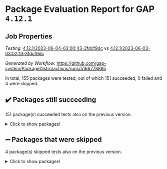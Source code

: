 # Package Evaluation Report for GAP `4.12.1`

## Job Properties

*Testing:* [4.12.1/2023-06-04-03:00:43-3fdcf9dc](https://github.com/gap-system/PackageDistro/blob/data/reports/4.12.1/2023-06-04-03:00:43-3fdcf9dc) vs [4.12.1/2023-06-03-03:02:13-3fdcf9dc](https://github.com/gap-system/PackageDistro/blob/data/reports/4.12.1/2023-06-03-03:02:13-3fdcf9dc)

*Generated by Workflow:* https://github.com/gap-system/PackageDistro/actions/runs/5166778895

In total, 155 packages were tested, out of which 151 succeeded, 0 failed and 4 were skipped.

## :heavy_check_mark: Packages still succeeding

151 package(s) succeeded tests also on the previous version.
<details><summary>Click to show packages!</summary>

- 4ti2interface 2023.02-04 [(success)](https://github.com/gap-system/PackageDistro/actions/runs/5166778895/jobs/9307291490)
- ace 5.6.2 [(success)](https://github.com/gap-system/PackageDistro/actions/runs/5166778895/jobs/9307291554)
- aclib 1.3.2 [(success)](https://github.com/gap-system/PackageDistro/actions/runs/5166778895/jobs/9307291594)
- agt 0.3.1 [(success)](https://github.com/gap-system/PackageDistro/actions/runs/5166778895/jobs/9307291638)
- alnuth 3.2.1 [(success)](https://github.com/gap-system/PackageDistro/actions/runs/5166778895/jobs/9307291692)
- anupq 3.3.0 [(success)](https://github.com/gap-system/PackageDistro/actions/runs/5166778895/jobs/9307291751)
- atlasrep 2.1.6 [(success)](https://github.com/gap-system/PackageDistro/actions/runs/5166778895/jobs/9307291812)
- autodoc 2022.10.20 [(success)](https://github.com/gap-system/PackageDistro/actions/runs/5166778895/jobs/9307291863)
- automata 1.15 [(success)](https://github.com/gap-system/PackageDistro/actions/runs/5166778895/jobs/9307291915)
- automgrp 1.3.2 [(success)](https://github.com/gap-system/PackageDistro/actions/runs/5166778895/jobs/9307291969)
- autpgrp 1.11 [(success)](https://github.com/gap-system/PackageDistro/actions/runs/5166778895/jobs/9307292047)
- cap 2023.05-12 [(success)](https://github.com/gap-system/PackageDistro/actions/runs/5166778895/jobs/9307292110)
- caratinterface 2.3.5 [(success)](https://github.com/gap-system/PackageDistro/actions/runs/5166778895/jobs/9307292191)
- cddinterface 2022.11.01 [(success)](https://github.com/gap-system/PackageDistro/actions/runs/5166778895/jobs/9307292268)
- circle 1.6.6 [(success)](https://github.com/gap-system/PackageDistro/actions/runs/5166778895/jobs/9307292345)
- classicpres 1.22 [(success)](https://github.com/gap-system/PackageDistro/actions/runs/5166778895/jobs/9307292425)
- cohomolo 1.6.11 [(success)](https://github.com/gap-system/PackageDistro/actions/runs/5166778895/jobs/9307292506)
- congruence 1.2.5 [(success)](https://github.com/gap-system/PackageDistro/actions/runs/5166778895/jobs/9307292569)
- corelg 1.56 [(success)](https://github.com/gap-system/PackageDistro/actions/runs/5166778895/jobs/9307292622)
- crime 1.6 [(success)](https://github.com/gap-system/PackageDistro/actions/runs/5166778895/jobs/9307292691)
- crisp 1.4.6 [(success)](https://github.com/gap-system/PackageDistro/actions/runs/5166778895/jobs/9307292764)
- crypting 0.10.4 [(success)](https://github.com/gap-system/PackageDistro/actions/runs/5166778895/jobs/9307292840)
- cryst 4.1.26 [(success)](https://github.com/gap-system/PackageDistro/actions/runs/5166778895/jobs/9307292894)
- crystcat 1.1.10 [(success)](https://github.com/gap-system/PackageDistro/actions/runs/5166778895/jobs/9307292963)
- ctbllib 1.3.6 [(success)](https://github.com/gap-system/PackageDistro/actions/runs/5166778895/jobs/9307293044)
- cubefree 1.19 [(success)](https://github.com/gap-system/PackageDistro/actions/runs/5166778895/jobs/9307293121)
- curlinterface 2.3.2 [(success)](https://github.com/gap-system/PackageDistro/actions/runs/5166778895/jobs/9307293185)
- cvec 2.8.1 [(success)](https://github.com/gap-system/PackageDistro/actions/runs/5166778895/jobs/9307293248)
- datastructures 0.3.0 [(success)](https://github.com/gap-system/PackageDistro/actions/runs/5166778895/jobs/9307293313)
- deepthought 1.0.6 [(success)](https://github.com/gap-system/PackageDistro/actions/runs/5166778895/jobs/9307293381)
- design 1.8 [(success)](https://github.com/gap-system/PackageDistro/actions/runs/5166778895/jobs/9307293449)
- difsets 2.3.1 [(success)](https://github.com/gap-system/PackageDistro/actions/runs/5166778895/jobs/9307293556)
- digraphs 1.6.2 [(success)](https://github.com/gap-system/PackageDistro/actions/runs/5166778895/jobs/9307293612)
- edim 1.3.7 [(success)](https://github.com/gap-system/PackageDistro/actions/runs/5166778895/jobs/9307293677)
- example 4.3.4 [(success)](https://github.com/gap-system/PackageDistro/actions/runs/5166778895/jobs/9307293737)
- examplesforhomalg 2023.02-04 [(success)](https://github.com/gap-system/PackageDistro/actions/runs/5166778895/jobs/9307293825)
- factint 1.6.3 [(success)](https://github.com/gap-system/PackageDistro/actions/runs/5166778895/jobs/9307293890)
- ferret 1.0.9 [(success)](https://github.com/gap-system/PackageDistro/actions/runs/5166778895/jobs/9307293969)
- fga 1.5.0 [(success)](https://github.com/gap-system/PackageDistro/actions/runs/5166778895/jobs/9307294032)
- fining 1.5.5 [(success)](https://github.com/gap-system/PackageDistro/actions/runs/5166778895/jobs/9307294099)
- float 1.0.3 [(success)](https://github.com/gap-system/PackageDistro/actions/runs/5166778895/jobs/9307294152)
- format 1.4.3 [(success)](https://github.com/gap-system/PackageDistro/actions/runs/5166778895/jobs/9307294216)
- forms 1.2.9 [(success)](https://github.com/gap-system/PackageDistro/actions/runs/5166778895/jobs/9307294280)
- fplsa 1.2.6 [(success)](https://github.com/gap-system/PackageDistro/actions/runs/5166778895/jobs/9307294393)
- fr 2.4.12 [(success)](https://github.com/gap-system/PackageDistro/actions/runs/5166778895/jobs/9307294456)
- francy 2.0.3 [(success)](https://github.com/gap-system/PackageDistro/actions/runs/5166778895/jobs/9307294518)
- fwtree 1.3 [(success)](https://github.com/gap-system/PackageDistro/actions/runs/5166778895/jobs/9307294577)
- gapdoc 1.6.6 [(success)](https://github.com/gap-system/PackageDistro/actions/runs/5166778895/jobs/9307294625)
- gauss 2023.02-04 [(success)](https://github.com/gap-system/PackageDistro/actions/runs/5166778895/jobs/9307294684)
- gaussforhomalg 2023.02-04 [(success)](https://github.com/gap-system/PackageDistro/actions/runs/5166778895/jobs/9307294737)
- gbnp 1.0.5 [(success)](https://github.com/gap-system/PackageDistro/actions/runs/5166778895/jobs/9307294817)
- generalizedmorphismsforcap 2023.03-01 [(success)](https://github.com/gap-system/PackageDistro/actions/runs/5166778895/jobs/9307294878)
- genss 1.6.8 [(success)](https://github.com/gap-system/PackageDistro/actions/runs/5166778895/jobs/9307294947)
- gradedmodules 2023.02-04 [(success)](https://github.com/gap-system/PackageDistro/actions/runs/5166778895/jobs/9307295010)
- gradedringforhomalg 2023.02-04 [(success)](https://github.com/gap-system/PackageDistro/actions/runs/5166778895/jobs/9307295077)
- grape 4.9.0 [(success)](https://github.com/gap-system/PackageDistro/actions/runs/5166778895/jobs/9307295142)
- groupoids 1.73 [(success)](https://github.com/gap-system/PackageDistro/actions/runs/5166778895/jobs/9307295207)
- grpconst 2.6.4 [(success)](https://github.com/gap-system/PackageDistro/actions/runs/5166778895/jobs/9307295291)
- guarana 0.96.3 [(success)](https://github.com/gap-system/PackageDistro/actions/runs/5166778895/jobs/9307295354)
- guava 3.18 [(success)](https://github.com/gap-system/PackageDistro/actions/runs/5166778895/jobs/9307295421)
- hap 1.56 [(success)](https://github.com/gap-system/PackageDistro/actions/runs/5166778895/jobs/9307295492)
- hapcryst 0.1.15 [(success)](https://github.com/gap-system/PackageDistro/actions/runs/5166778895/jobs/9307295567)
- hecke 1.5.3 [(success)](https://github.com/gap-system/PackageDistro/actions/runs/5166778895/jobs/9307295628)
- help 3.5 [(success)](https://github.com/gap-system/PackageDistro/actions/runs/5166778895/jobs/9307295707)
- homalg 2023.02-05 [(success)](https://github.com/gap-system/PackageDistro/actions/runs/5166778895/jobs/9307295781)
- homalgtocas 2023.02-04 [(success)](https://github.com/gap-system/PackageDistro/actions/runs/5166778895/jobs/9307295883)
- idrel 2.45 [(success)](https://github.com/gap-system/PackageDistro/actions/runs/5166778895/jobs/9307295957)
- images 1.3.1 [(success)](https://github.com/gap-system/PackageDistro/actions/runs/5166778895/jobs/9307296054)
- intpic 0.3.0 [(success)](https://github.com/gap-system/PackageDistro/actions/runs/5166778895/jobs/9307296121)
- io 4.8.1 [(success)](https://github.com/gap-system/PackageDistro/actions/runs/5166778895/jobs/9307296202)
- io_forhomalg 2023.02-04 [(success)](https://github.com/gap-system/PackageDistro/actions/runs/5166778895/jobs/9307296270)
- irredsol 1.4.4 [(success)](https://github.com/gap-system/PackageDistro/actions/runs/5166778895/jobs/9307296341)
- json 2.1.1 [(success)](https://github.com/gap-system/PackageDistro/actions/runs/5166778895/jobs/9307296402)
- jupyterkernel 1.5.0 [(success)](https://github.com/gap-system/PackageDistro/actions/runs/5166778895/jobs/9307296457)
- jupyterviz 1.5.6 [(success)](https://github.com/gap-system/PackageDistro/actions/runs/5166778895/jobs/9307296513)
- kan 1.35 [(success)](https://github.com/gap-system/PackageDistro/actions/runs/5166778895/jobs/9307296601)
- kbmag 1.5.11 [(success)](https://github.com/gap-system/PackageDistro/actions/runs/5166778895/jobs/9307296662)
- laguna 3.9.6 [(success)](https://github.com/gap-system/PackageDistro/actions/runs/5166778895/jobs/9307296733)
- liealgdb 2.2.1 [(success)](https://github.com/gap-system/PackageDistro/actions/runs/5166778895/jobs/9307296795)
- liepring 2.8 [(success)](https://github.com/gap-system/PackageDistro/actions/runs/5166778895/jobs/9307296859)
- liering 2.4.2 [(success)](https://github.com/gap-system/PackageDistro/actions/runs/5166778895/jobs/9307296924)
- linearalgebraforcap 2023.05-05 [(success)](https://github.com/gap-system/PackageDistro/actions/runs/5166778895/jobs/9307296991)
- localizeringforhomalg 2023.02-04 [(success)](https://github.com/gap-system/PackageDistro/actions/runs/5166778895/jobs/9307297039)
- loops 3.4.3 [(success)](https://github.com/gap-system/PackageDistro/actions/runs/5166778895/jobs/9307297100)
- lpres 1.0.3 [(success)](https://github.com/gap-system/PackageDistro/actions/runs/5166778895/jobs/9307297159)
- majoranaalgebras 1.5.1 [(success)](https://github.com/gap-system/PackageDistro/actions/runs/5166778895/jobs/9307297224)
- mapclass 1.4.6 [(success)](https://github.com/gap-system/PackageDistro/actions/runs/5166778895/jobs/9307297290)
- matgrp 0.70 [(success)](https://github.com/gap-system/PackageDistro/actions/runs/5166778895/jobs/9307297341)
- matricesforhomalg 2023.02-04 [(success)](https://github.com/gap-system/PackageDistro/actions/runs/5166778895/jobs/9307297393)
- modisom 2.5.4 [(success)](https://github.com/gap-system/PackageDistro/actions/runs/5166778895/jobs/9307297450)
- modulepresentationsforcap 2023.05-01 [(success)](https://github.com/gap-system/PackageDistro/actions/runs/5166778895/jobs/9307297502)
- modules 2023.02-04 [(success)](https://github.com/gap-system/PackageDistro/actions/runs/5166778895/jobs/9307297561)
- monoidalcategories 2023.05-03 [(success)](https://github.com/gap-system/PackageDistro/actions/runs/5166778895/jobs/9307297605)
- nconvex 2022.09-01 [(success)](https://github.com/gap-system/PackageDistro/actions/runs/5166778895/jobs/9307297714)
- nilmat 1.4.2 [(success)](https://github.com/gap-system/PackageDistro/actions/runs/5166778895/jobs/9307297776)
- nock 1.5 [(success)](https://github.com/gap-system/PackageDistro/actions/runs/5166778895/jobs/9307297840)
- normalizinterface 1.3.6 [(success)](https://github.com/gap-system/PackageDistro/actions/runs/5166778895/jobs/9307297894)
- nq 2.5.10 [(success)](https://github.com/gap-system/PackageDistro/actions/runs/5166778895/jobs/9307297956)
- numericalsgps 1.3.1 [(success)](https://github.com/gap-system/PackageDistro/actions/runs/5166778895/jobs/9307298007)
- openmath 11.5.3 [(success)](https://github.com/gap-system/PackageDistro/actions/runs/5166778895/jobs/9307298066)
- orb 4.9.0 [(success)](https://github.com/gap-system/PackageDistro/actions/runs/5166778895/jobs/9307298129)
- packagemanager 1.4.1 [(success)](https://github.com/gap-system/PackageDistro/actions/runs/5166778895/jobs/9307298190)
- patternclass 2.4.3 [(success)](https://github.com/gap-system/PackageDistro/actions/runs/5166778895/jobs/9307298243)
- permut 2.0.4 [(success)](https://github.com/gap-system/PackageDistro/actions/runs/5166778895/jobs/9307298300)
- polenta 1.3.10 [(success)](https://github.com/gap-system/PackageDistro/actions/runs/5166778895/jobs/9307298354)
- polymaking 0.8.6 [(success)](https://github.com/gap-system/PackageDistro/actions/runs/5166778895/jobs/9307298404)
- primgrp 3.4.4 [(success)](https://github.com/gap-system/PackageDistro/actions/runs/5166778895/jobs/9307298458)
- profiling 2.5.2 [(success)](https://github.com/gap-system/PackageDistro/actions/runs/5166778895/jobs/9307298510)
- qpa 1.34 [(success)](https://github.com/gap-system/PackageDistro/actions/runs/5166778895/jobs/9307298565)
- quagroup 1.8.3 [(success)](https://github.com/gap-system/PackageDistro/actions/runs/5166778895/jobs/9307298621)
- radiroot 2.9 [(success)](https://github.com/gap-system/PackageDistro/actions/runs/5166778895/jobs/9307298694)
- rcwa 4.7.1 [(success)](https://github.com/gap-system/PackageDistro/actions/runs/5166778895/jobs/9307298741)
- rds 1.8 [(success)](https://github.com/gap-system/PackageDistro/actions/runs/5166778895/jobs/9307298817)
- recog 1.4.2 [(success)](https://github.com/gap-system/PackageDistro/actions/runs/5166778895/jobs/9307298891)
- repndecomp 1.3.0 [(success)](https://github.com/gap-system/PackageDistro/actions/runs/5166778895/jobs/9307298957)
- repsn 3.1.1 [(success)](https://github.com/gap-system/PackageDistro/actions/runs/5166778895/jobs/9307299027)
- resclasses 4.7.3 [(success)](https://github.com/gap-system/PackageDistro/actions/runs/5166778895/jobs/9307299099)
- ringsforhomalg 2023.02-05 [(success)](https://github.com/gap-system/PackageDistro/actions/runs/5166778895/jobs/9307299173)
- sco 2023.02-04 [(success)](https://github.com/gap-system/PackageDistro/actions/runs/5166778895/jobs/9307299253)
- scscp 2.4.1 [(success)](https://github.com/gap-system/PackageDistro/actions/runs/5166778895/jobs/9307299335)
- semigroups 5.2.1 [(success)](https://github.com/gap-system/PackageDistro/actions/runs/5166778895/jobs/9307299401)
- sglppow 2.3 [(success)](https://github.com/gap-system/PackageDistro/actions/runs/5166778895/jobs/9307299476)
- sgpviz 0.999.5 [(success)](https://github.com/gap-system/PackageDistro/actions/runs/5166778895/jobs/9307299555)
- simpcomp 2.1.14 [(success)](https://github.com/gap-system/PackageDistro/actions/runs/5166778895/jobs/9307299653)
- singular 2023.02.09 [(success)](https://github.com/gap-system/PackageDistro/actions/runs/5166778895/jobs/9307299733)
- sl2reps 1.1 [(success)](https://github.com/gap-system/PackageDistro/actions/runs/5166778895/jobs/9307299802)
- sla 1.5.3 [(success)](https://github.com/gap-system/PackageDistro/actions/runs/5166778895/jobs/9307299866)
- smallgrp 1.5.3 [(success)](https://github.com/gap-system/PackageDistro/actions/runs/5166778895/jobs/9307299933)
- smallsemi 0.6.13 [(success)](https://github.com/gap-system/PackageDistro/actions/runs/5166778895/jobs/9307299995)
- sonata 2.9.6 [(success)](https://github.com/gap-system/PackageDistro/actions/runs/5166778895/jobs/9307300079)
- sophus 1.27 [(success)](https://github.com/gap-system/PackageDistro/actions/runs/5166778895/jobs/9307300144)
- spinsym 1.5.2 [(success)](https://github.com/gap-system/PackageDistro/actions/runs/5166778895/jobs/9307300212)
- standardff 0.9.4 [(success)](https://github.com/gap-system/PackageDistro/actions/runs/5166778895/jobs/9307300283)
- symbcompcc 1.3.2 [(success)](https://github.com/gap-system/PackageDistro/actions/runs/5166778895/jobs/9307300348)
- thelma 1.3 [(success)](https://github.com/gap-system/PackageDistro/actions/runs/5166778895/jobs/9307300413)
- tomlib 1.2.9 [(success)](https://github.com/gap-system/PackageDistro/actions/runs/5166778895/jobs/9307300497)
- toolsforhomalg 2023.05-01 [(success)](https://github.com/gap-system/PackageDistro/actions/runs/5166778895/jobs/9307300564)
- toric 1.9.5 [(success)](https://github.com/gap-system/PackageDistro/actions/runs/5166778895/jobs/9307300639)
- toricvarieties 2022.07.13 [(success)](https://github.com/gap-system/PackageDistro/actions/runs/5166778895/jobs/9307300704)
- transgrp 3.6.4 [(success)](https://github.com/gap-system/PackageDistro/actions/runs/5166778895/jobs/9307300776)
- ugaly 4.0.3 [(success)](https://github.com/gap-system/PackageDistro/actions/runs/5166778895/jobs/9307300852)
- unipot 1.5 [(success)](https://github.com/gap-system/PackageDistro/actions/runs/5166778895/jobs/9307300924)
- unitlib 4.2.0 [(success)](https://github.com/gap-system/PackageDistro/actions/runs/5166778895/jobs/9307300988)
- utils 0.82 [(success)](https://github.com/gap-system/PackageDistro/actions/runs/5166778895/jobs/9307301047)
- uuid 0.7 [(success)](https://github.com/gap-system/PackageDistro/actions/runs/5166778895/jobs/9307301107)
- walrus 0.9991 [(success)](https://github.com/gap-system/PackageDistro/actions/runs/5166778895/jobs/9307301162)
- wedderga 4.10.4 [(success)](https://github.com/gap-system/PackageDistro/actions/runs/5166778895/jobs/9307301221)
- xmod 2.91 [(success)](https://github.com/gap-system/PackageDistro/actions/runs/5166778895/jobs/9307301276)
- xmodalg 1.23 [(success)](https://github.com/gap-system/PackageDistro/actions/runs/5166778895/jobs/9307301347)
- yangbaxter 0.10.3 [(success)](https://github.com/gap-system/PackageDistro/actions/runs/5166778895/jobs/9307301401)
- zeromqinterface 0.14 [(success)](https://github.com/gap-system/PackageDistro/actions/runs/5166778895/jobs/9307301464)
</details>

## :heavy_minus_sign: Packages that were skipped

4 package(s) skipped tests also on the previous version.
<details><summary>Click to show packages!</summary>

- browse 1.8.21 [(skipped)](https://github.com/gap-system/PackageDistro/actions/runs/5166778895/jobs/9307198396)
- itc 1.5.1 [(skipped)](https://github.com/gap-system/PackageDistro/actions/runs/5166778895/jobs/9307198396)
- polycyclic 2.16 [(skipped)](https://github.com/gap-system/PackageDistro/actions/runs/5166778895/jobs/9307198396)
- xgap 4.31 [(skipped)](https://github.com/gap-system/PackageDistro/actions/runs/5166778895/jobs/9307198396)
</details>

